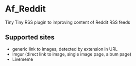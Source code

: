 Af_Reddit
=========

Tiny Tiny RSS plugin to improving content of Reddit RSS feeds

## Supported sites
* generic link to images, detected by extension in URL
* Imgur (direct link to image, single image page, album page)
* Livememe
